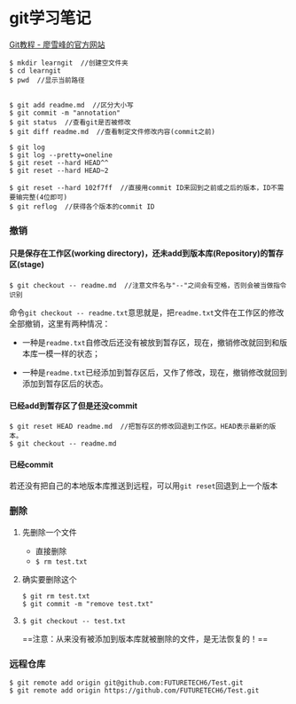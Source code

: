 # git学习笔记

[Git教程 - 廖雪峰的官方网站](https://www.liaoxuefeng.com/wiki/896043488029600)

```shell
$ mkdir learngit  //创建空文件夹
$ cd learngit
$ pwd  //显示当前路径


$ git add readme.md  //区分大小写
$ git commit -m "annotation"
$ git status  //查看git是否被修改
$ git diff readme.md  //查看制定文件修改内容(commit之前)

$ git log
$ git log --pretty=oneline
$ git reset --hard HEAD^^
$ git reset --hard HEAD~2

$ git reset --hard 102f7ff  //直接用commit ID来回到之前或之后的版本，ID不需要输完整(4位即可)
$ git reflog  //获得各个版本的commit ID
```

### 撤销

#### 只是保存在工作区(working directory)，还未add到版本库(Repository)的暂存区(stage)

```shell
$ git checkout -- readme.md  //注意文件名与"--"之间会有空格，否则会被当做指令识别
```

命令`git checkout -- readme.txt`意思就是，把`readme.txt`文件在工作区的修改全部撤销，这里有两种情况：

* 一种是`readme.txt`自修改后还没有被放到暂存区，现在，撤销修改就回到和版本库一模一样的状态；

* 一种是`readme.txt`已经添加到暂存区后，又作了修改，现在，撤销修改就回到添加到暂存区后的状态。

#### 已经add到暂存区了但是还没commit

```shell
$ git reset HEAD readme.md  //把暂存区的修改回退到工作区。HEAD表示最新的版本。
$ git checkout -- readme.md
```

#### 已经commit

若还没有把自己的本地版本库推送到远程，可以用`git reset`回退到上一个版本

### 删除

1. 先删除一个文件

   * 直接删除
   * `$ rm test.txt`

2. 确实要删除这个

   ```shell
   $ git rm test.txt
   $ git commit -m "remove test.txt"
   ```

3. ```shell
   $ git checkout -- test.txt
   ```

   ==注意：从来没有被添加到版本库就被删除的文件，是无法恢复的！==

### 远程仓库

```shell
$ git remote add origin git@github.com:FUTURETECH6/Test.git
$ git remote add origin https://github.com/FUTURETECH6/Test.git


```

